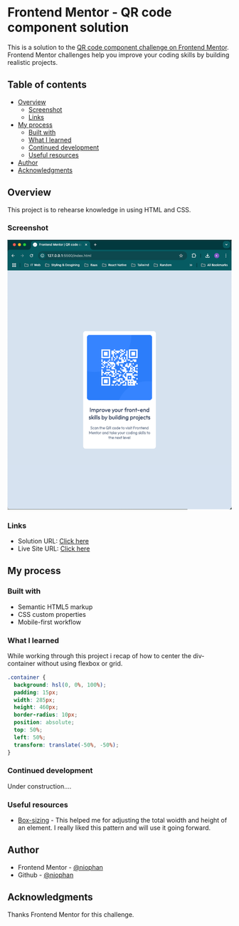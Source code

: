 # Frontend Mentor - QR code component solution

This is a solution to the [QR code component challenge on Frontend Mentor](https://www.frontendmentor.io/challenges/qr-code-component-iux_sIO_H). Frontend Mentor challenges help you improve your coding skills by building realistic projects. 

## Table of contents

- [Overview](#overview)
  - [Screenshot](#screenshot)
  - [Links](#links)
- [My process](#my-process)
  - [Built with](#built-with)
  - [What I learned](#what-i-learned)
  - [Continued development](#continued-development)
  - [Useful resources](#useful-resources)
- [Author](#author)
- [Acknowledgments](#acknowledgments)


## Overview
This project is to rehearse knowledge in using HTML and CSS.
### Screenshot

![](./project-1.png)

### Links

- Solution URL: [Click here](https://github.com/niophan/qr-code-fe_1)
- Live Site URL: [Click here](https://niophan.github.io/qr-code-fe_1/)

## My process

### Built with

- Semantic HTML5 markup
- CSS custom properties
- Mobile-first workflow



### What I learned

While working through this project i recap of how to center the div-container without using flexbox or grid. 

```css
.container {
  background: hsl(0, 0%, 100%);
  padding: 15px;
  width: 285px;
  height: 460px;
  border-radius: 10px;
  position: absolute;
  top: 50%;
  left: 50%;
  transform: translate(-50%, -50%);
}
```


### Continued development

Under construction....

### Useful resources

- [Box-sizing](https://developer.mozilla.org/en-US/docs/Web/CSS/box-sizing) - This helped me for adjusting the total woidth and height of an element. I really liked this pattern and will use it going forward.


## Author

- Frontend Mentor - [@niophan](https://www.frontendmentor.io/profile/niophan)
- Github - [@niophan](https://github.com/niophan)



## Acknowledgments

Thanks Frontend Mentor for this challenge.
